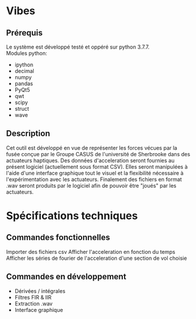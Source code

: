 # Vibes
## Prérequis
Le système est développé testé et oppéré sur python 3.7.7.<br />
Modules python:<br />

 * ipython
 * decimal
 * numpy
 * pandas
 * PyQt5
 * qwt
 * scipy
 * struct
 * wave

## Description

Cet outil est développé en vue de représenter les forces vécues par la fusée
conçue par le Groupe CASUS de l'université de Sherbrooke dans des actuateurs haptiques.
Des données d'acceleration seront fournies au présent logiciel (actuellement sous format CSV).
Elles seront manipulées à l'aide d'une interface graphique tout le visuel et la flexibilité 
nécessaire à l'expérimentation avec les actuateurs.
Finalement des fichiers en format .wav seront produits par le logiciel afin de
pouvoir être "joués" par les actuateurs.


# Spécifications techniques  

## Commandes fonctionnelles  
Importer des fichiers csv 
Afficher l'acceleration en fonction du temps
Afficher les séries de fourier de l'acceleration d'une section de vol choisie


## Commandes en développement
- Dérivées / intégrales
- Filtres FIR & IIR
- Extraction .wav
- Interface graphique

